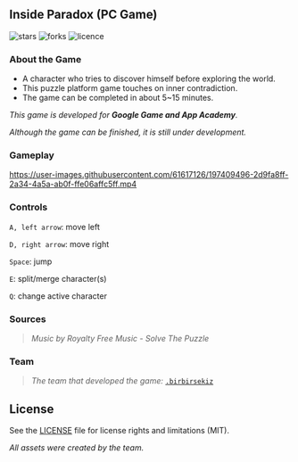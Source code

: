 ## Inside Paradox (PC Game)

![stars](https://img.shields.io/github/stars/birbirsekiz/inside-paradox)
![forks](https://img.shields.io/github/forks/birbirsekiz/inside-paradox)
![licence](https://img.shields.io/github/license/birbirsekiz/inside-paradox)

### About the Game

- A character who tries to discover himself before exploring the world.
- This puzzle platform game touches on inner contradiction.
- The game can be completed in about 5~15 minutes.

_This game is developed for **Google Game and App Academy**._

_Although the game can be finished, it is still under development._

### Gameplay
https://user-images.githubusercontent.com/61617126/197409496-2d9fa8ff-2a34-4a5a-ab0f-ffe06affc5ff.mp4

### Controls
`A, left arrow`: move left

`D, right arrow`: move right

`Space`: jump

`E`: split/merge character(s)

`Q`: change active character

### Sources
>_Music by Royalty Free Music - Solve The Puzzle_

### Team
>_The team that developed the game:_ [`.birbirsekiz`](https://github.com/birbirsekiz)

## License
See the [LICENSE](LICENSE.md) file for license rights and limitations (MIT).

_All assets were created by the team._
